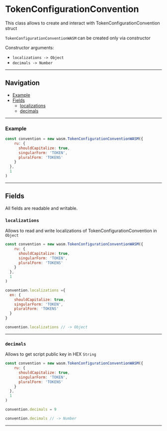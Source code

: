 # TokenConfigurationConvention

This class allows to create and interact with TokenConfigurationConvention struct

`TokenConfigurationConventionWASM` can be created only via constructor

Constructor arguments:

- `localizations -> Object`
- `decimals -> Number`

___

## Navigation

- [Example](#Example)
- [Fields](#fields)
    - [localizations](#localizations)
    - [decimals](#decimals)

___

### Example

```js
const convention = new wasm.TokenConfigurationConventionWASM({
    ru: {
      shouldCapitalize: true,
      singularForm: 'TOKEN',
      pluralForm: 'TOKENS'
    }
  },
  1
)
```

___

## Fields

All fields are readable and writable.

### `localizations`

Allows to read and write localizations of TokenConfigurationConvention in `Object`

```js
const convention = new wasm.TokenConfigurationConventionWASM({
    ru: {
      shouldCapitalize: true,
      singularForm: 'TOKEN',
      pluralForm: 'TOKENS'
    }
  },
  1
)

convention.localizations ={
  en: {
    shouldCapitalize: true,
    singularForm: 'TOKEN',
    pluralForm: 'TOKENS'
  }
} 

convention.localizations // -> Object
```

___

### `decimals`

Allows to get script public key in HEX `String`

```js
const convention = new wasm.TokenConfigurationConventionWASM({
    ru: {
      shouldCapitalize: true,
      singularForm: 'TOKEN',
      pluralForm: 'TOKENS'
    }
  },
  1
)

convention.decimals = 9

convention.decimals // -> Number
```

___